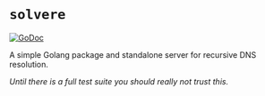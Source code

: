 # `solvere`

[![GoDoc](https://godoc.org/github.com/rolandshoemaker/solvere?status.svg)](https://godoc.org/github.com/rolandshoemaker/solvere)

A simple Golang package and standalone server for recursive DNS resolution.

_Until there is a full test suite you should really *not trust this*._
